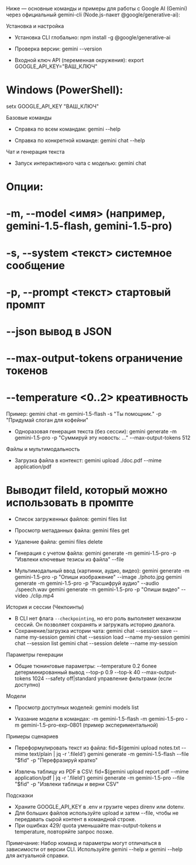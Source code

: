 
Ниже — основные команды и примеры для работы с Google AI (Gemini) через официальный gemini-cli (Node.js-пакет @google/generative-ai):

Установка и настройка
- Установка CLI глобально:
npm install -g @google/generative-ai

- Проверка версии:
gemini --version

- Входной ключ API (переменная окружения):
export GOOGLE_API_KEY="ВАШ_КЛЮЧ"
# Windows (PowerShell):
setx GOOGLE_API_KEY "ВАШ_КЛЮЧ"

Базовые команды
- Справка по всем командам:
gemini --help

- Справка по конкретной команде:
gemini chat --help

Чат и генерация текста
- Запуск интерактивного чата с моделью:
gemini chat
# Опции:
# -m, --model <имя> (например, gemini-1.5-flash, gemini-1.5-pro)
# -s, --system <текст> системное сообщение
# -p, --prompt <текст> стартовый промпт
# --json вывод в JSON
# --max-output-tokens <n> ограничение токенов
# --temperature <0..2> креативность

Пример:
gemini chat -m gemini-1.5-flash -s "Ты помощник." -p "Придумай слоган для кофейни"

- Одноразовая генерация текста (без сессии):
gemini generate -m gemini-1.5-pro -p "Суммируй эту новость: …" --max-output-tokens 512

Файлы и мультимодальность
- Загрузка файла в контекст:
gemini upload ./doc.pdf --mime application/pdf
# Выводит fileId, который можно использовать в промпте

- Список загруженных файлов:
gemini files list

- Просмотр метаданных файла:
gemini files get <fileId>

- Удаление файла:
gemini files delete <fileId>

- Генерация с учетом файла:
gemini generate -m gemini-1.5-pro -p "Извлеки ключевые тезисы из файла" --file <fileId>

- Мультимодальный ввод (картинки, аудио, видео):
gemini generate -m gemini-1.5-pro -p "Опиши изображение" --image ./photo.jpg
gemini generate -m gemini-1.5-pro -p "Расшифруй аудио" --audio ./speech.wav
gemini generate -m gemini-1.5-pro -p "Опиши видео" --video ./clip.mp4

История и сессии (Чекпоинты)
- В CLI нет флага `--checkpointing`, но его роль выполняет механизм сессий. Он позволяет сохранять и загружать историю диалога.
- Сохранение/загрузка истории чата:
gemini chat --session save --name my-session
gemini chat --session load --name my-session
gemini chat --session list
gemini chat --session delete --name my-session

Параметры генерации
- Общие тюнинговые параметры:
--temperature 0.2 более детерминированный вывод
--top-p 0.9
--top-k 40
--max-output-tokens 1024
--safety off|standard управление фильтрами (если доступно)

Модели
- Просмотр доступных моделей:
gemini models list

- Указание модели в командах:
-m gemini-1.5-flash
-m gemini-1.5-pro
-m gemini-1.5-pro-exp-0801 (пример экспериментальной)

Примеры сценариев
- Переформулировать текст из файла:
fid=$(gemini upload notes.txt --mime text/plain | jq -r '.fileId')
gemini generate -m gemini-1.5-flash --file "$fid" -p "Перефразируй кратко"

- Извлечь таблицу из PDF в CSV:
fid=$(gemini upload report.pdf --mime application/pdf | jq -r '.fileId')
gemini generate -m gemini-1.5-pro --file "$fid" -p "Извлеки таблицы и верни CSV"

Подсказки
- Храните GOOGLE_API_KEY в .env и грузите через direnv или dotenv.
- Для больших файлов используйте upload и затем --file, чтобы не передавать сырой контент в командной строке.
- При ошибках 429/ quota уменьшайте max-output-tokens и temperature, повторяйте запрос позже.

Примечание: Набор команд и параметры могут отличаться в зависимости от версии CLI. Используйте gemini --help и gemini <cmd> --help для актуальной справки.
